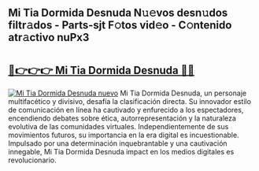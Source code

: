 ## Mi Tia Dormida Desnuda N𝚞𝚎vos desn𝚞dos filtr𝚊dos - Parts-sjt F𝚘tos vid𝚎o - C𝚘ntenido atr𝚊ctivo nuPx3

# <h2><a href="http://mb1spu.tromn.icu/?c=Mi+Tia+Dormida+Desnuda">🔗👉👉👉 Mi Tia Dormida Desnuda 🔗🔗</a></h2>

[![Mi Tia Dormida Desnuda nuevo](https://i.imgur.com/pEAQMta.gif)](http://mb1spu.tromn.icu/?c=Mi+Tia+Dormida+Desnuda)
Mi Tia Dormida Desnuda, un personaje multifacético y divisivo, desafía la clasificación directa. Su innovador estilo de comunicación en línea ha cautivado y enfurecido a los espectadores, encendiendo debates sobre ética, autorrepresentación y la naturaleza evolutiva de las comunidades virtuales. Independientemente de sus movimientos futuros, su importancia en la era digital es incuestionable. Impulsado por una determinación inquebrantable y una cautivación innegable, Mi Tia Dormida Desnuda impact en los medios digitales es revolucionario.
